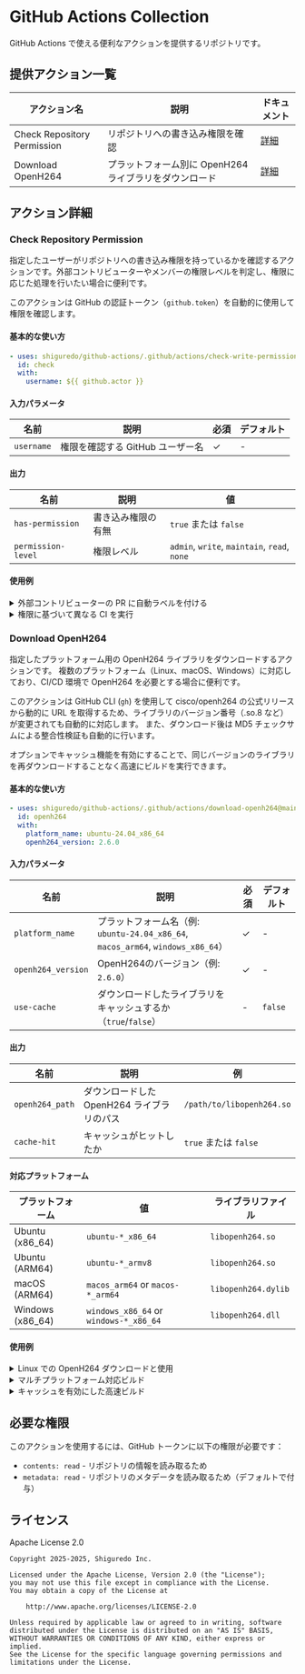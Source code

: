 # GitHub Actions Collection

GitHub Actions で使える便利なアクションを提供するリポジトリです。

## 提供アクション一覧

| アクション名 | 説明 | ドキュメント |
|-------------|------|-------------|
| Check Repository Permission | リポジトリへの書き込み権限を確認 | [詳細](#check-repository-permission) |
| Download OpenH264 | プラットフォーム別に OpenH264 ライブラリをダウンロード | [詳細](#download-openh264) |

## アクション詳細

### Check Repository Permission

指定したユーザーがリポジトリへの書き込み権限を持っているかを確認するアクションです。外部コントリビューターやメンバーの権限レベルを判定し、権限に応じた処理を行いたい場合に便利です。

このアクションは GitHub の認証トークン（`github.token`）を自動的に使用して権限を確認します。

#### 基本的な使い方

```yaml
- uses: shiguredo/github-actions/.github/actions/check-write-permission@main
  id: check
  with:
    username: ${{ github.actor }}
```

#### 入力パラメータ

| 名前 | 説明 | 必須 | デフォルト |
|------|------|------|------------|
| `username` | 権限を確認する GitHub ユーザー名 | ✓ | - |

#### 出力

| 名前 | 説明 | 値 |
|------|------|-----|
| `has-permission` | 書き込み権限の有無 | `true` または `false` |
| `permission-level` | 権限レベル | `admin`, `write`, `maintain`, `read`, `none` |

#### 使用例

<details>
<summary>外部コントリビューターの PR に自動ラベルを付ける</summary>

```yaml
name: Auto Label External PRs

on:
  pull_request:
    types: [opened]

jobs:
  label:
    runs-on: ubuntu-latest
    steps:
      - uses: shiguredo/github-actions/.github/actions/check-write-permission@main
        id: permission
        with:
          username: ${{ github.event.pull_request.user.login }}
      
      - name: Add external label
        if: steps.permission.outputs.has-permission == 'false'
        uses: actions/github-script@v6
        with:
          script: |
            github.rest.issues.addLabels({
              owner: context.repo.owner,
              repo: context.repo.repo,
              issue_number: context.issue.number,
              labels: ['external-contribution']
            })
```

</details>

<details>
<summary>権限に基づいて異なる CI を実行</summary>

```yaml
name: Conditional CI

on:
  pull_request:

jobs:
  check-permission:
    runs-on: ubuntu-latest
    outputs:
      has-write: ${{ steps.check.outputs.has-permission }}
    steps:
      - uses: shiguredo/github-actions/.github/actions/check-write-permission@main
        id: check
        with:
          username: ${{ github.actor }}
  
  internal-ci:
    needs: check-permission
    if: needs.check-permission.outputs.has-write == 'true'
    runs-on: ubuntu-latest
    steps:
      - run: echo "Running internal CI with secrets"
  
  external-ci:
    needs: check-permission
    if: needs.check-permission.outputs.has-write == 'false'
    runs-on: ubuntu-latest
    steps:
      - run: echo "Running external CI without secrets"
```

</details>

### Download OpenH264

指定したプラットフォーム用の OpenH264 ライブラリをダウンロードするアクションです。
複数のプラットフォーム（Linux、macOS、Windows）に対応しており、CI/CD 環境で OpenH264 を必要とする場合に便利です。

このアクションは GitHub CLI (`gh`) を使用して cisco/openh264 の公式リリースから動的に URL を取得するため、ライブラリのバージョン番号（.so.8 など）が変更されても自動的に対応します。
また、ダウンロード後は MD5 チェックサムによる整合性検証も自動的に行います。

オプションでキャッシュ機能を有効にすることで、同じバージョンのライブラリを再ダウンロードすることなく高速にビルドを実行できます。

#### 基本的な使い方

```yaml
- uses: shiguredo/github-actions/.github/actions/download-openh264@main
  id: openh264
  with:
    platform_name: ubuntu-24.04_x86_64
    openh264_version: 2.6.0
```

#### 入力パラメータ

| 名前 | 説明 | 必須 | デフォルト |
|------|------|------|------------|
| `platform_name` | プラットフォーム名（例: `ubuntu-24.04_x86_64`, `macos_arm64`, `windows_x86_64`） | ✓ | - |
| `openh264_version` | OpenH264のバージョン（例: `2.6.0`） | ✓ | - |
| `use-cache` | ダウンロードしたライブラリをキャッシュするか（`true`/`false`） | - | `false` |

#### 出力

| 名前 | 説明 | 例 |
|------|------|-----|
| `openh264_path` | ダウンロードした OpenH264 ライブラリのパス | `/path/to/libopenh264.so` |
| `cache-hit` | キャッシュがヒットしたか | `true` または `false` |

#### 対応プラットフォーム

| プラットフォーム | 値 | ライブラリファイル |
|-----------------|-----|-------------------|
| Ubuntu (x86_64) | `ubuntu-*_x86_64` | `libopenh264.so` |
| Ubuntu (ARM64) | `ubuntu-*_armv8` | `libopenh264.so` |
| macOS (ARM64) | `macos_arm64` or `macos-*_arm64` | `libopenh264.dylib` |
| Windows (x86_64) | `windows_x86_64` or `windows-*_x86_64` | `libopenh264.dll` |

#### 使用例

<details>
<summary>Linux での OpenH264 ダウンロードと使用</summary>

```yaml
name: Build with OpenH264

on: [push, pull_request]

jobs:
  build:
    runs-on: ubuntu-24.04
    steps:
      - uses: actions/checkout@v4
      
      - uses: shiguredo/github-actions/.github/actions/download-openh264@main
        id: openh264
        with:
          platform_name: ubuntu-24.04_x86_64
          openh264_version: 2.6.0
      
      - name: Build with OpenH264
        run: |
          export LD_LIBRARY_PATH="${{ steps.openh264.outputs.openh264_path }}:$LD_LIBRARY_PATH"
          make build
```

</details>

<details>
<summary>マルチプラットフォーム対応ビルド</summary>

```yaml
name: Multi-platform Build

on: [push, pull_request]

jobs:
  build:
    strategy:
      matrix:
        include:
          - os: ubuntu-24.04
            platform: ubuntu-24.04_x86_64
          - os: macos-latest
            platform: macos_arm64
          - os: windows-latest
            platform: windows_x86_64
    
    runs-on: ${{ matrix.os }}
    steps:
      - uses: actions/checkout@v4
      
      - uses: shiguredo/github-actions/.github/actions/download-openh264@main
        id: openh264
        with:
          platform_name: ${{ matrix.platform }}
          openh264_version: 2.6.0
      
      - name: Use OpenH264
        run: |
          echo "OpenH264 library is at: ${{ steps.openh264.outputs.openh264_path }}"
```

</details>

<details>
<summary>キャッシュを有効にした高速ビルド</summary>

```yaml
name: Cached Build

on: [push, pull_request]

jobs:
  build:
    runs-on: ubuntu-24.04
    steps:
      - uses: actions/checkout@v4
      
      - uses: shiguredo/github-actions/.github/actions/download-openh264@main
        id: openh264
        with:
          platform_name: ubuntu-24.04_x86_64
          openh264_version: 2.6.0
          use-cache: 'true'
      
      - name: Show cache status
        run: |
          if [[ "${{ steps.openh264.outputs.cache-hit }}" == "true" ]]; then
            echo "OpenH264 was loaded from cache"
          else
            echo "OpenH264 was downloaded and cached"
          fi
      
      - name: Build with OpenH264
        run: |
          export LD_LIBRARY_PATH="${{ steps.openh264.outputs.openh264_path }}:$LD_LIBRARY_PATH"
          make build
```

</details>

## 必要な権限

このアクションを使用するには、GitHub トークンに以下の権限が必要です：

- `contents: read` - リポジトリの情報を読み取るため
- `metadata: read` - リポジトリのメタデータを読み取るため（デフォルトで付与）

## ライセンス

Apache License 2.0

```text
Copyright 2025-2025, Shiguredo Inc.

Licensed under the Apache License, Version 2.0 (the "License");
you may not use this file except in compliance with the License.
You may obtain a copy of the License at

    http://www.apache.org/licenses/LICENSE-2.0

Unless required by applicable law or agreed to in writing, software
distributed under the License is distributed on an "AS IS" BASIS,
WITHOUT WARRANTIES OR CONDITIONS OF ANY KIND, either express or implied.
See the License for the specific language governing permissions and
limitations under the License.
```
